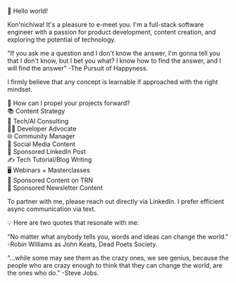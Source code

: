 👋 Hello world!

Kon'nichiwa! It's a pleasure to e-meet you. I'm a full-stack software engineer with a passion for product development, content creation, and exploring the potential of technology.

"If you ask me a question and I don't know the answer, I'm gonna tell you that I don't know, but I bet you what? I know how to find the answer, and I will find the answer" -The Pursuit of Happyness.

I firmly believe that any concept is learnable if approached with the right mindset.

🚀 How can I propel your projects forward?  
📚 Content Strategy  
🤖 Tech/AI Consulting  
👩‍💻 Developer Advocate  
🌐 Community Manager  
📱 Social Media Content  
🔗 Sponsored LinkedIn Post  
✍️ Tech Tutorial/Blog Writing  
🖥️ Webinars + Masterclasses  
🌟 Sponsored Content on TRN  
💌 Sponsored Newsletter Content

To partner with me, please reach out directly via LinkedIn. I prefer efficient async communication via text.

💡 Here are two quotes that resonate with me:

"No matter what anybody tells you, words and ideas can change the world." -Robin Williams as John Keats, Dead Poets Society.

"...while some may see them as the crazy ones, we see genius, because the people who are crazy enough to think that they can change the world, are the ones who do." -Steve Jobs.
